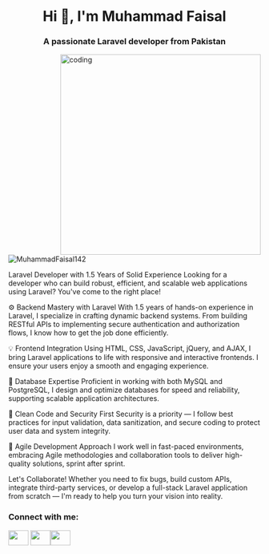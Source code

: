 <h1 align="center">Hi 👋, I'm Muhammad Faisal</h1> <h3 align="center">A passionate Laravel developer from Pakistan</h3> <img align="right" alt="coding" width="400" src="https://user-images.githubusercontent.com/55389276/140866485-8fb1c876-9a8f-4d6a-98dc-08c4981eaf70.gif"> <p align="left"> <img src="https://komarev.com/ghpvc/?username=MuhammadFaisal142&label=Profile%20views&color=0e75b6&style=flat" alt="MuhammadFaisal142" /> </p>
Laravel Developer with 1.5 Years of Solid Experience
Looking for a developer who can build robust, efficient, and scalable web applications using Laravel? You've come to the right place!

⚙️ Backend Mastery with Laravel
With 1.5 years of hands-on experience in Laravel, I specialize in crafting dynamic backend systems. From building RESTful APIs to implementing secure authentication and authorization flows, I know how to get the job done efficiently.

💡 Frontend Integration
Using HTML, CSS, JavaScript, jQuery, and AJAX, I bring Laravel applications to life with responsive and interactive frontends. I ensure your users enjoy a smooth and engaging experience.

💾 Database Expertise
Proficient in working with both MySQL and PostgreSQL, I design and optimize databases for speed and reliability, supporting scalable application architectures.

🔐 Clean Code and Security First
Security is a priority — I follow best practices for input validation, data sanitization, and secure coding to protect user data and system integrity.

🚀 Agile Development Approach
I work well in fast-paced environments, embracing Agile methodologies and collaboration tools to deliver high-quality solutions, sprint after sprint.

Let's Collaborate!
Whether you need to fix bugs, build custom APIs, integrate third-party services, or develop a full-stack Laravel application from scratch — I'm ready to help you turn your vision into reality.

<h3 align="left">Connect with me:</h3> <p align="left"> <a href="https://www.linkedin.com/in/muhammad-faisal-59a165326" target="blank"><img src="https://raw.githubusercontent.com/rahuldkjain/github-profile-readme-generator/master/src/images/icons/Social/devto.svg" height="30" width="40" /></a> <a href="https://www.linkedin.com/in/muhammad-faisal-59a165326" target="blank"><img src="https://raw.githubusercontent.com/rahuldkjain/github-profile-readme-generator/master/src/images/icons/Social/linked-in-alt.svg" height="30" width="40" /></a><img src="https://raw.githubusercontent.com/rahuldkjain/github-profile-readme-generator/master/src/images/icons/Social/facebook.svg" height="30" width="40" /></a> </p>
